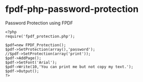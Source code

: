 # fpdf-php-password-protection
Password Protection using FPDF



    <?php
    require('fpdf_protection.php');
    
    $pdf=new FPDF_Protection();
    $pdf->SetProtection(array(),'password');
    //$pdf->SetProtection(array('print'));
    $pdf->AddPage();
    $pdf->SetFont('Arial');
    $pdf->Write(10,'You can print me but not copy my text.');
    $pdf->Output();
    ?>
    
    
    


